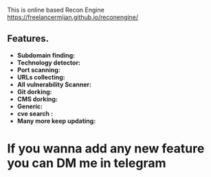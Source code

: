 This is online based Recon Engine https://freelancermijan.github.io/reconengine/

## Features. 

- **Subdomain finding:**
- **Technology detector:**
- **Port scanning:**
- **URLs collecting:**
- **All vulnerability Scanner:**
- **Git dorking:**
- **CMS dorking:**
- **Generic:**
- **cve search :**
- **Many more keep updating:**

# If you wanna add any new feature you can DM me in telegram
